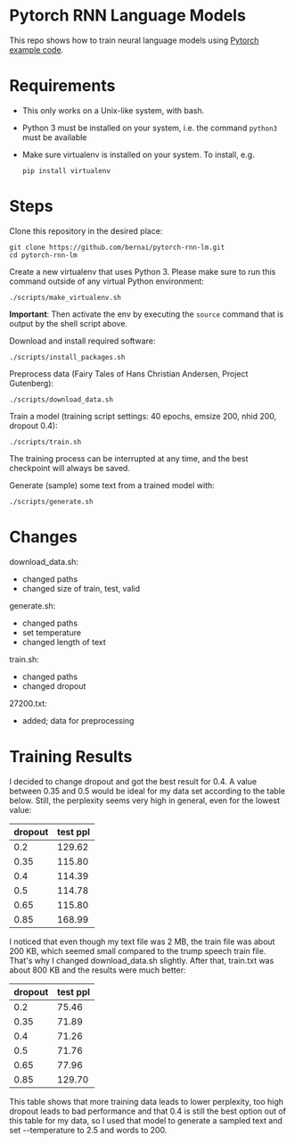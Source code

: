 # Pytorch RNN Language Models

This repo shows how to train neural language models using [Pytorch example code](https://github.com/pytorch/examples/tree/master/word_language_model).

# Requirements

- This only works on a Unix-like system, with bash.
- Python 3 must be installed on your system, i.e. the command `python3` must be available
- Make sure virtualenv is installed on your system. To install, e.g.

    `pip install virtualenv`

# Steps

Clone this repository in the desired place:

    git clone https://github.com/bernai/pytorch-rnn-lm.git
    cd pytorch-rnn-lm

Create a new virtualenv that uses Python 3. Please make sure to run this command outside of any virtual Python environment:

    ./scripts/make_virtualenv.sh

**Important**: Then activate the env by executing the `source` command that is output by the shell script above.

Download and install required software:

    ./scripts/install_packages.sh

Preprocess data (Fairy Tales of Hans Christian Andersen, Project Gutenberg):

    ./scripts/download_data.sh

Train a model (training script settings: 40 epochs, emsize 200, nhid 200, dropout 0.4):

    ./scripts/train.sh

The training process can be interrupted at any time, and the best checkpoint will always be saved.

Generate (sample) some text from a trained model with:

    ./scripts/generate.sh

# Changes
download_data.sh: 
* changed paths
* changed size of train, test, valid

generate.sh:
* changed paths
* set temperature
* changed length of text

train.sh:
* changed paths
* changed dropout

27200.txt:
* added; data for preprocessing


# Training Results

I decided to change dropout and got the best result for 0.4. A value between 0.35 and 0.5 would be ideal for my data set according to the table below.
Still, the perplexity seems very high in general, even for the lowest value:

| dropout | test ppl |
|---------|----------------|
| 0.2     | 129.62         |
| 0.35    | 115.80         |
| 0.4     | 114.39         |
| 0.5     | 114.78         |
| 0.65    | 115.80         |
| 0.85    | 168.99         |

I noticed that even though my text file was 2 MB, the train file was about 200 KB, which seemed small compared to the trump speech train file. 
That's why I changed download_data.sh slightly. After that, train.txt was about 800 KB and the results were much better:

| dropout | test ppl |
|---------|----------------|
| 0.2     | 75.46         |
| 0.35    | 71.89         |
| 0.4     | 71.26         |
| 0.5     | 71.76         |
| 0.65    | 77.96         |
| 0.85    | 129.70         |

This table shows that more training data leads to lower perplexity, too high dropout leads to bad performance and that 0.4 is still the best option out of this table for my data, so I used that model to generate a sampled text and set --temperature to 2.5 and words to 200.